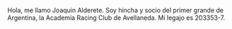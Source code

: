 Hola, me llamo Joaquin Alderete. Soy hincha y socio del primer grande de Argentina, la Academia Racing Club de Avellaneda. Mi legajo es 203353-7.
